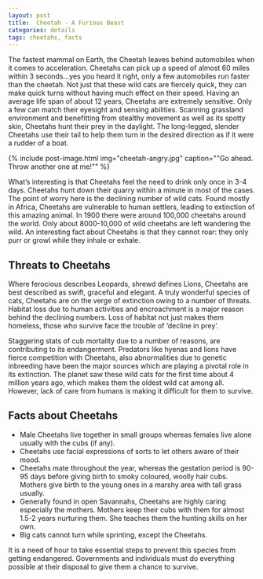 ```yaml
---
layout: post
title:  Cheetah - A Furious Beast
categories: details
tags: cheetahs, facts
---
```




The fastest mammal on Earth, the Cheetah leaves behind automobiles when it comes to acceleration. Cheetahs can pick up a speed of almost 60 miles within 3 seconds…yes you heard it right, only a few automobiles run faster than the cheetah. Not just that these wild cats are fiercely quick, they can make quick turns without having much effect on their speed. Having an average life span of about 12 years, Cheetahs are extremely sensitive. Only a few can match their eyesight and sensing abilities. Scanning grassland environment and benefitting from stealthy movement as well as its spotty skin, Cheetahs hunt their prey in the daylight. The long-legged, slender Cheetahs use their tail to help them turn in the desired direction as if it were a rudder of a boat.

{% include post-image.html img="cheetah-angry.jpg" caption="\"Go ahead. Throw another one at me!\"" %}

What’s interesting is that Cheetahs feel the need to drink only once in 3-4 days. Cheetahs hunt down their quarry within a minute in most of the cases. The point of worry here is the declining number of wild cats. Found mostly in Africa, Cheetahs are vulnerable to human settlers, leading to extinction of this amazing animal. In 1900 there were around 100,000 cheetahs around the world. Only about 8000-10,000 of wild cheetahs are left wandering the wild. An interesting fact about Cheetahs is that they cannot roar: they only purr or growl while they inhale or exhale. 

<h2>Threats to Cheetahs</h2>

Where ferocious describes Leopards, shrewd defines Lions, Cheetahs are best described as swift, graceful and elegant. A truly wonderful species of cats, Cheetahs are on the verge of extinction owing to a number of threats. Habitat loss due to human activities and encroachment is a major reason behind the declining numbers. Loss of habitat not just makes them homeless, those who survive face the trouble of ‘decline in prey’. 

Staggering stats of cub mortality due to a number of reasons, are contributing to its endangerment. Predators like hyenas and lions have fierce competition with Cheetahs, also abnormalities due to genetic inbreeding have been the major sources which are playing a pivotal role in its extinction. The planet saw these wild cats for the first time about 4 million years ago, which makes them the oldest wild cat among all. However, lack of care from humans is making it difficult for them to survive.

<h2>Facts about Cheetahs</h2>
<ul>

<li>Male Cheetahs live together in small groups whereas females live alone usually with the cubs (if any). </li>

<li>Cheetahs use facial expressions of sorts to let others aware of their mood.</li>

<li>Cheetahs mate throughout the year, whereas the gestation period is 90-95 days before giving birth to smoky coloured, woolly hair cubs. Mothers give birth to the young ones in a marshy area with tall grass usually.</li>

<li>Generally found in open Savannahs, Cheetahs are highly caring especially the mothers. Mothers keep their cubs with them for almost 1.5-2 years nurturing them. She teaches them the hunting skills on her own.</li>

<li>Big cats cannot turn while sprinting, except the Cheetahs.</li>

</ul>


It is a need of hour to take essential steps to prevent this species from getting endangered. Governments and individuals must do everything possible at their disposal to give them a chance to survive. 


